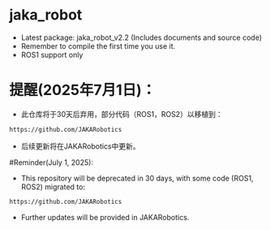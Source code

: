 # jaka_robot
* Latest package: jaka_robot_v2.2 (Includes documents and source code)  
* Remember to compile the first time you use it.
* ROS1 support only

# 提醒(2025年7月1日)：
* 此仓库将于30天后弃用，部分代码（ROS1，ROS2）以移植到：
```bash
https://github.com/JAKARobotics
```
* 后续更新将在JAKARobotics中更新。

#Reminder(July 1, 2025):
* This repository will be deprecated in 30 days, with some code (ROS1, ROS2) migrated to:
```bash
https://github.com/JAKARobotics
```
* Further updates will be provided in JAKARobotics.
